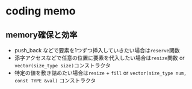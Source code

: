 coding memo
===

## memory確保と効率

+ push_back などで要素を1つずつ挿入していきたい場合は`reserve`関数
+ 添字アクセスなどで任意の位置に要素を代入したい場合は`resize`関数 or `vector(size_type size)`コンストラクタ
+ 特定の値を敷き詰めたい場合は`resize` + `fill` or `vector(size_type num, const TYPE &val)` コンストラクタ
